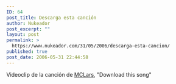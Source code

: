 ```yaml
---
ID: 64
post_title: Descarga esta canción
author: Nukeador
post_excerpt: ""
layout: post
permalink: >
  https://www.nukeador.com/31/05/2006/descarga-esta-cancion/
published: true
post_date: 2006-05-31 22:44:58
---
```

<p>Videoclip de la canción de <a title="MCLars" href="http://www.purevolume.com/mclars">MCLars</a>, "Download this song"</p>
<object width="425" height="350" data="http://www.youtube.com/v/wd8Id1iZcnQ" type="application/x-shockwave-flash"><param value="http://www.youtube.com/v/wd8Id1iZcnQ" name="movie" /></object>